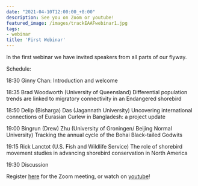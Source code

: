 ```yaml
---
date: "2021-04-10T12:00:00_+8:00"
description: See you on Zoom or youtube!
featured_image: /images/trackEAAFwebinar1.jpg
tags:
- webinar
title: 'First Webinar'
---
```


In the first webinar we have invited speakers from all parts of our flyway.

Schedule:

18:30 Ginny Chan: Introduction and welcome

18:35 Brad Woodworth (University of Queensland)
Differential population trends are linked to migratory connectivity in an Endangered shorebird

18:50 Delip (Bisharga) Das (Jagannath University)
Uncovering international connections of Eurasian Curlew in Bangladesh: a project update

19:00 Bingrun (Drew) Zhu (University of Groningen/ Beijing Normal University)
Tracking the annual cycle of the Bohai Black-tailed Godwits

19:15 Rick Lanctot (U.S. Fish and Wildlife Service)
The role of shorebird movement studies in advancing shorebird conservation in North America

19:30 Discussion

Register [here](https://us02web.zoom.us/meeting/register/tZUtdeippj0jHNysDr1XaRTjIvJDFEt5IIoQ) for the Zoom meeting, or watch on [youtube](https://youtu.be/nkWmvqWsOk4)!
